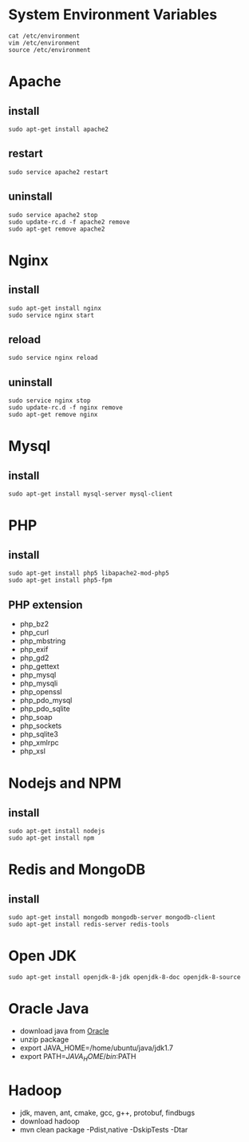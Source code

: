 # System Environment Variables

    cat /etc/environment
    vim /etc/environment
    source /etc/environment

# Apache

## install

    sudo apt-get install apache2

## restart

    sudo service apache2 restart

## uninstall

    sudo service apache2 stop
    sudo update-rc.d -f apache2 remove
    sudo apt-get remove apache2

# Nginx

## install

    sudo apt-get install nginx
    sudo service nginx start

## reload

    sudo service nginx reload

## uninstall

    sudo service nginx stop
    sudo update-rc.d -f nginx remove
    sudo apt-get remove nginx

# Mysql

## install

    sudo apt-get install mysql-server mysql-client

# PHP

## install

    sudo apt-get install php5 libapache2-mod-php5
    sudo apt-get install php5-fpm

## PHP extension

- php_bz2
- php_curl
- php_mbstring
- php_exif
- php_gd2
- php_gettext
- php_mysql
- php_mysqli
- php_openssl
- php_pdo_mysql
- php_pdo_sqlite
- php_soap
- php_sockets
- php_sqlite3
- php_xmlrpc
- php_xsl

# Nodejs and NPM

## install

    sudo apt-get install nodejs
    sudo apt-get install npm

# Redis and MongoDB

## install

    sudo apt-get install mongodb mongodb-server mongodb-client
    sudo apt-get install redis-server redis-tools

# Open JDK

    sudo apt-get install openjdk-8-jdk openjdk-8-doc openjdk-8-source

# Oracle Java

- download java from [Oracle](http://www.oracle.com/technetwork/java/javase/downloads/index.html)
- unzip package
- export JAVA_HOME=/home/ubuntu/java/jdk1.7
- export PATH=$JAVA_HOME/bin:$PATH

# Hadoop

- jdk, maven, ant, cmake, gcc, g++, protobuf, findbugs
- download hadoop
- mvn clean package -Pdist,native -DskipTests -Dtar
